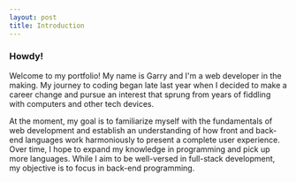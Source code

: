 ```yaml
---
layout: post
title: Introduction
---
```


### Howdy! 

Welcome to my portfolio! My name is Garry and I'm a web developer in the making. My journey to coding began late last year when I decided to make a career change and pursue an interest that sprung from years of fiddling with computers and other tech devices. 

At the moment, my goal is to familiarize myself with the fundamentals of web development and establish an understanding of how front and back-end languages work harmoniously to present a complete user experience. Over time, I hope to expand my knowledge in programming and pick up more languages. While I aim to be well-versed in full-stack development, my objective is to focus in back-end programming.